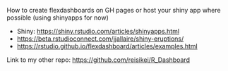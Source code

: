 How to create flexdashboards on GH pages or host your shiny app where possible (using shinyapps for now)


* Shiny: <https://shiny.rstudio.com/articles/shinyapps.html>
*  <https://beta.rstudioconnect.com/jjallaire/shiny-eruptions/>
*  <https://rstudio.github.io/flexdashboard/articles/examples.html>


Link to my other repo: <https://github.com/reisikei/R_Dashboard>
